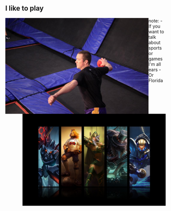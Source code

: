 ##  I like to play

<img src="img/will-buck-dballer.jpg" style="width: 450px; float: left;"/>
<img src="img/lolpaper.jpg" style="width: 450px; float: right;"/>

note:
    - If you want to talk about sports or games I'm all ears
    - Or Florida
